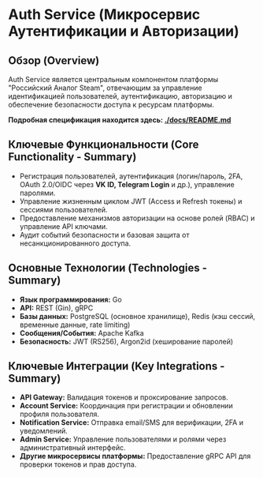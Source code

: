<!-- backend\auth-service\README.md -->
# Auth Service (Микросервис Аутентификации и Авторизации)

## Обзор (Overview)

Auth Service является центральным компонентом платформы "Российский Аналог Steam", отвечающим за управление идентификацией пользователей, аутентификацию, авторизацию и обеспечение безопасности доступа к ресурсам платформы.

**Подробная спецификация находится здесь: [./docs/README.md](./docs/README.md)**

## Ключевые Функциональности (Core Functionality - Summary)

*   Регистрация пользователей, аутентификация (логин/пароль, 2FA, OAuth 2.0/OIDC через **VK ID, Telegram Login** и др.), управление паролями.
*   Управление жизненным циклом JWT (Access и Refresh токены) и сессиями пользователей.
*   Предоставление механизмов авторизации на основе ролей (RBAC) и управление API ключами.
*   Аудит событий безопасности и базовая защита от несанкционированного доступа.

## Основные Технологии (Technologies - Summary)

*   **Язык программирования:** Go
*   **API:** REST (Gin), gRPC
*   **Базы данных:** PostgreSQL (основное хранилище), Redis (кэш сессий, временные данные, rate limiting)
*   **Сообщения/События:** Apache Kafka
*   **Безопасность:** JWT (RS256), Argon2id (хеширование паролей)

## Ключевые Интеграции (Key Integrations - Summary)

*   **API Gateway:** Валидация токенов и проксирование запросов.
*   **Account Service:** Координация при регистрации и обновлении профиля пользователя.
*   **Notification Service:** Отправка email/SMS для верификации, 2FA и уведомлений.
*   **Admin Service:** Управление пользователями и ролями через административный интерфейс.
*   **Другие микросервисы платформы:** Предоставление gRPC API для проверки токенов и прав доступа.

